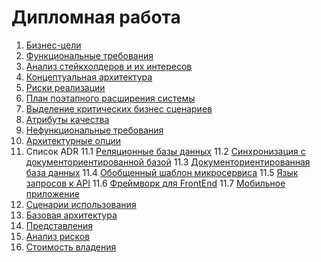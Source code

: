 # Дипломная работа

1. [Бизнес-цели](./01%20business_rules/001-business_rules.md)
2. [Функциональные требования](./02%20functional_requirements/001-functional_requirements.md)
3. [Анализ стейкхолдеров и их интересов](./03%20stakeholders/001-stakeholders.md)
4. [Концептуальная архитектура](./04%20conceptual_architecture/001-architecture.md)
5. [Риски реализации](./05%20risks_of_implementation/001-risks.md)
6. [План поэтапного расширения системы](./06%20implementation_and_scaling_plan/001-implementation_plan.md)
7. [Выделение критических бизнес сценариев](./07%20critical_business_scenarios%20/001-business_scenarios.md)
8. [Атрибуты качества](./08%20quality_attributes/001-quality_attributes.md)
9. [Нефункциональные требования](./09%20non_functional_requirements/001-non_functional_requirements.md)
10. [Архитектурные опции](./10%20architectural_options/001-architectural_options.md)
11. Список ADR
    11.1 [Реляционные базы данных](./11%20ADR/back-end/database/001.%20DB.%2015.08.2023.md)
    11.2 [Синхронизация с документориентированной базой](./11%20ADR/back-end/database/001.%20Search%20Sync.%2015.05.2023.md)
    11.3 [Документориентированная база данных](./11%20ADR/back-end/database/001.%20Search.%2015.08.2023.md)
    11.4 [Обобщенный шаблон микросервиса](./11%20ADR/back-end/services/001.%20API.%2015.08.2023.md)
    11.5 [Язык запросов к API](./11%20ADR/back-end/services/001.%20GraphQL%20API.%2015.08.2023.md)
    11.6 [Фреймворк для FrontEnd](./11%20ADR/front-end/framework/001.%20Angular%2015.08.2023.md)
    11.7 [Мобильное приложение](./11%20ADR/front-end/framework/001.%20Cordova%2015.08.2023.md)
12. [Сценарии использования](./12%20usage_explanation/001-usage_explanation.md)
13. [Базовая архитектура](./13%20basic_architecture/001-basic_architecture.md)
14. [Представления](./14%20views/001-views.md)
15. [Анализ рисков](./15%20risks_analysis/001-risks_analysis.md)
16. [Стоимость владения](./16%20costs/001-costs.md)